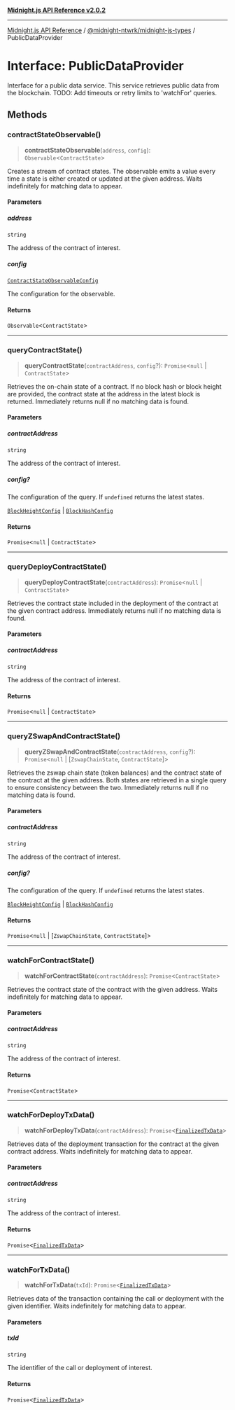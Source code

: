 [**Midnight.js API Reference v2.0.2**](../../../README.md)

***

[Midnight.js API Reference](../../../packages.md) / [@midnight-ntwrk/midnight-js-types](../README.md) / PublicDataProvider

# Interface: PublicDataProvider

Interface for a public data service. This service retrieves public data from the blockchain.
TODO: Add timeouts or retry limits to 'watchFor' queries.

## Methods

### contractStateObservable()

> **contractStateObservable**(`address`, `config`): `Observable`\<`ContractState`\>

Creates a stream of contract states. The observable emits a value every time a state is either
created or updated at the given address.
Waits indefinitely for matching data to appear.

#### Parameters

##### address

`string`

The address of the contract of interest.

##### config

[`ContractStateObservableConfig`](../type-aliases/ContractStateObservableConfig.md)

The configuration for the observable.

#### Returns

`Observable`\<`ContractState`\>

***

### queryContractState()

> **queryContractState**(`contractAddress`, `config`?): `Promise`\<`null` \| `ContractState`\>

Retrieves the on-chain state of a contract. If no block hash or block height are provided, the
contract state at the address in the latest block is returned.
Immediately returns null if no matching data is found.

#### Parameters

##### contractAddress

`string`

The address of the contract of interest.

##### config?

The configuration of the query.
              If `undefined` returns the latest states.

[`BlockHeightConfig`](../type-aliases/BlockHeightConfig.md) | [`BlockHashConfig`](../type-aliases/BlockHashConfig.md)

#### Returns

`Promise`\<`null` \| `ContractState`\>

***

### queryDeployContractState()

> **queryDeployContractState**(`contractAddress`): `Promise`\<`null` \| `ContractState`\>

Retrieves the contract state included in the deployment of the contract at the given contract address.
Immediately returns null if no matching data is found.

#### Parameters

##### contractAddress

`string`

The address of the contract of interest.

#### Returns

`Promise`\<`null` \| `ContractState`\>

***

### queryZSwapAndContractState()

> **queryZSwapAndContractState**(`contractAddress`, `config`?): `Promise`\<`null` \| \[`ZswapChainState`, `ContractState`\]\>

Retrieves the zswap chain state (token balances) and the contract state of the contract at the
given address. Both states are retrieved in a single query to ensure consistency between the two.
Immediately returns null if no matching data is found.

#### Parameters

##### contractAddress

`string`

The address of the contract of interest.

##### config?

The configuration of the query.
              If `undefined` returns the latest states.

[`BlockHeightConfig`](../type-aliases/BlockHeightConfig.md) | [`BlockHashConfig`](../type-aliases/BlockHashConfig.md)

#### Returns

`Promise`\<`null` \| \[`ZswapChainState`, `ContractState`\]\>

***

### watchForContractState()

> **watchForContractState**(`contractAddress`): `Promise`\<`ContractState`\>

Retrieves the contract state of the contract with the given address.
Waits indefinitely for matching data to appear.

#### Parameters

##### contractAddress

`string`

The address of the contract of interest.

#### Returns

`Promise`\<`ContractState`\>

***

### watchForDeployTxData()

> **watchForDeployTxData**(`contractAddress`): `Promise`\<[`FinalizedTxData`](FinalizedTxData.md)\>

Retrieves data of the deployment transaction for the contract at the given contract address.
Waits indefinitely for matching data to appear.

#### Parameters

##### contractAddress

`string`

The address of the contract of interest.

#### Returns

`Promise`\<[`FinalizedTxData`](FinalizedTxData.md)\>

***

### watchForTxData()

> **watchForTxData**(`txId`): `Promise`\<[`FinalizedTxData`](FinalizedTxData.md)\>

Retrieves data of the transaction containing the call or deployment with the given identifier.
Waits indefinitely for matching data to appear.

#### Parameters

##### txId

`string`

The identifier of the call or deployment of interest.

#### Returns

`Promise`\<[`FinalizedTxData`](FinalizedTxData.md)\>
